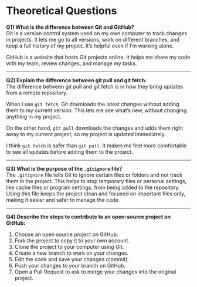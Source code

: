 # Theoretical Questions

**Q1) What is the difference between Git and GitHub?**  
Git is a version control system used on my own computer to track changes in projects. It lets me go to all versions, work on different branches, and keep a full history of my project. It’s helpful even if I’m working alone.

GitHub is a website that hosts Git projects online. It helps me share my code with my team, review changes, and manage my tasks.

---

**Q2) Explain the difference between git pull and git fetch:**  
The difference between git pull and git fetch is in how they bring updates from a remote repository.

When I use `git fetch`, Git downloads the latest changes without adding them to my current version. This lets me see what’s new, without changing anything in my project.

On the other hand, `git pull` downloads the changes and adds them right away to my current project, so my project is updated immediately.

I think `git fetch` is safer than `git pull`. It makes me feel more comfortable to see all updates before adding them to the project.

---

**Q3) What is the purpose of the `.gitignore` file?**  
The `.gitignore` file tells Git to ignore certain files or folders and not track them in the project. This helps to stop temporary files or personal settings, like cache files or program settings, from being added to the repository. Using this file keeps the project clean and focused on important files only, making it easier and safer to manage the code.

---

**Q4) Describe the steps to contribute to an open-source project on GitHub:**  
1. Choose an open source project on GitHub.  
2. Fork the project to copy it to your own account.  
3. Clone the project to your computer using Git.  
4. Create a new branch to work on your changes.  
5. Edit the code and save your changes (commit).  
6. Push your changes to your branch on GitHub.  
7. Open a Pull Request to ask to merge your changes into the original project.
